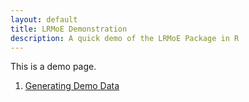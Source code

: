 ```yaml
---
layout: default
title: LRMoE Demonstration
description: A quick demo of the LRMoE Package in R
---
```


This is a demo page.

1. [Generating Demo Data](./1-DemoDataGeneration/DemoDataGeneration-jekyll.html)